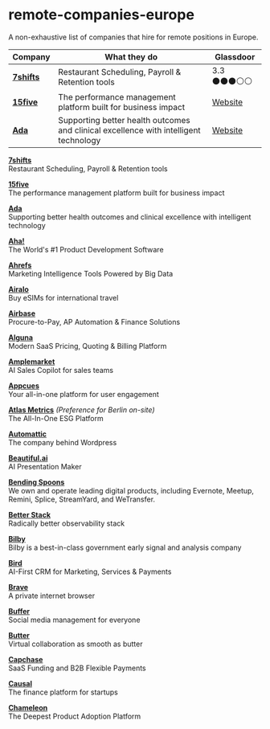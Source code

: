 # remote-companies-europe
A non-exhaustive list of companies that hire for remote positions in Europe.


| Company  | What they do | Glassdoor |
| ------------- | ------------- | ------------- |
| **[7shifts](https://www.7shifts.com/)** | Restaurant Scheduling, Payroll & Retention tools  | 3.3 ⚫⚫⚫⚪⚪ |
| **[15five](https://www.15five.com/)** | The performance management platform built for business impact  | [Website](https://www.15five.com/) |
| **[Ada](https://about.ada.com/careers)** | Supporting better health outcomes and clinical excellence with intelligent technology  | [Website](https://about.ada.com/careers) |


**[7shifts](https://www.7shifts.com/)**  
Restaurant Scheduling, Payroll & Retention tools

**[15five](https://www.15five.com/)**  
The performance management platform built for business impact

**[Ada](https://about.ada.com/careers)**  
Supporting better health outcomes and clinical excellence with intelligent technology

**[Aha!](https://www.aha.io/)**  
The World's #1 Product Development Software

**[Ahrefs](https://ahrefs.com/)**  
Marketing Intelligence Tools Powered by Big Data

**[Airalo](https://airalo.com/)**  
Buy eSIMs for international travel

**[Airbase](https://airbase.com/)**  
Procure-to-Pay, AP Automation & Finance Solutions

**[Alguna](https://alguna.io/)**  
Modern SaaS Pricing, Quoting & Billing Platform

**[Amplemarket](https://amplemarket.com/)**  
AI Sales Copilot for sales teams

**[Appcues](https://appcues.com/)**  
Your all-in-one platform for user engagement

**[Atlas Metrics](https://atlasmetrics.io/)** *(Preference for Berlin on-site)*  
The All-In-One ESG Platform

**[Automattic](https://automattic.com/work-with-us/)**  
The company behind Wordpress

**[Beautiful.ai](https://beautiful.ai/work-with-us/)**  
AI Presentation Maker

**[Bending Spoons](https://bendingspoons.com/)**  
We own and operate leading digital products, including Evernote, Meetup, Remini, Splice, StreamYard, and WeTransfer.

**[Better Stack](https://betterstack.com/)**  
Radically better observability stack

**[Bilby](https://bilby.ai/)**  
Bilby is a best-in-class government early signal and analysis company

**[Bird](https://bird.com/)**  
AI-First CRM for Marketing, Services & Payments

**[Brave](https://brave.com/careers/)**  
A private internet browser

**[Buffer](https://buffer.com/)**  
Social media management for everyone

**[Butter](https://butter.us/)**  
Virtual collaboration as smooth as butter

**[Capchase](https://capchase.com/)**  
SaaS Funding and B2B Flexible Payments

**[Causal](https://causal.app/)**  
The finance platform for startups

**[Chameleon](https://chameleon.io/)**  
The Deepest Product Adoption Platform
